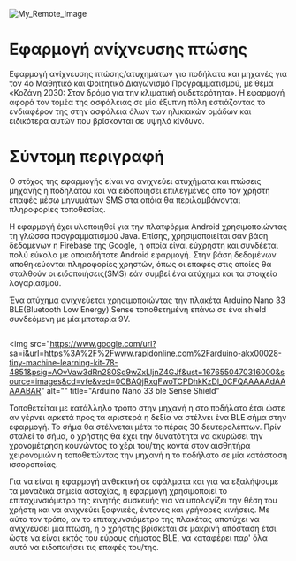 ![My_Remote_Image](https://drive.google.com/file/d/1jrs8-iPYPX0xsiIfCZBo4LFnOjTLmzXp/view?usp=sharing)
<h1>Εφαρμογή ανίχνευσης πτώσης</h1>

Εφαρμογή ανίχνευσης πτώσης/ατυχημάτων για ποδήλατα και μηχανές για τον 4ο Μαθητικό και Φοιτητικό Διαγωνισμό Προγραμματισμού, με θέμα «Κοζάνη 2030: Στον δρόμο για την κλιματική ουδετερότητα». Η εφαρμογή αφορά τον τομέα της ασφάλειας σε μία έξυπνη πόλη εστιάζοντας το ενδιαφέρον της στην ασφάλεια όλων των ηλικιακών ομάδων και ειδικότερα αυτών που βρίσκονται σε υψηλό κίνδυνο.


<h1>Σύντομη περιγραφή</h1>

Ο στόχος της εφαρμογής είναι να ανιχνεύει ατυχήματα και πτώσεις μηχανής η ποδηλάτου και να ειδοποιήσει επιλεγμένες απο τον χρήστη επαφές μέσω μηνυμάτων SMS στα οπόια θα περιλαμβάνονται πληροφορίες τοποθεσίας.<br>

Η εφαρμογή έχει υλοποιηθεί για την πλατφόρμα Android χρησιμοποιώντας τη γλώσσα προγραμματισμού Java. Επίσης, χρησιμοποιείται σαν βάση δεδομένων η Firebase της Google, η οποία είναι εύχρηστη και συνδέεται πολύ εύκολα με οποιαδήποτε Android εφαρμογή. Στην βάση δεδομένων αποθηκεύονται πληροφορίες χρηστών, όπως οι επαφές στις οποίες θα σταλθούν οι ειδοποιήσεις(SMS) εάν συμβεί ένα ατύχημα και τα στοιχεία λογαριασμού.<br>

Ένα ατύχημα ανιχνεύεται χρησιμοποιώντας την πλακέτα Arduino Nano 33 BLE(Bluetooth Low Energy) Sense τοποθετημένη επάνω σε ένα shield συνδεόμενη με μία μπαταρία 9V. 

<img src="https://www.google.com/url?sa=i&url=https%3A%2F%2Fgrobotronics.com%2Farduino-nano-33-ble-with-headers-abx00034.html%3Fsl%3Den&psig=AOvVaw3dRn280Sd9wZxLljnZ4GJf&ust=1676550470316000&source=images&cd=vfe&ved=0CBAQjRxqFwoTCPDhkKzDl_0CFQAAAAAdAAAAABAJ" alt="" title="Arduino Nano 33 ble Sense Shield">

<img src="https://www.google.com/url?sa=i&url=https%3A%2F%2Fwww.rapidonline.com%2Farduino-akx00028-tiny-machine-learning-kit-78-4851&psig=AOvVaw3dRn280Sd9wZxLljnZ4GJf&ust=1676550470316000&source=images&cd=vfe&ved=0CBAQjRxqFwoTCPDhkKzDl_0CFQAAAAAdAAAAABAR" alt="" title="Arduino Nano 33 ble Sense Shield"

Τοποθετείται με κατάλληλο τρόπο στην μηχανή η στο ποδήλατο έτσι ώστε αν γέρνει αρκετά προς τα αριστερά η δεξία να στέλνει ένα BLE σήμα στην εφαρμογή. Το σήμα θα στέλνεται μέτα το πέρας 30 δευτερολέπτων. Πρίν σταλεί το σήμα, ο χρήστης θα έχει την δυνατότητα να ακυρώσει την χρονομέτρηση κουνώντας το χέρι του/της κοντά στον αισθητήρα χειρονομιών η τοποθετώντας την μηχανή η το ποδήλατο σε μία κατάσταση ισσοροποίας. 

Για να είναι η εφαρμογή ανθεκτική σε σφάλματα και για να εξαλήψουμε τα μοναδικά σημεία αστοχίας, η εφαρμογή χρησιμοποιεί το επιταχυνσιόμετρο της κινητής συσκευής για να υπολογίζει την θέση του χρήστη και να ανιχνεύει ξαφνικές, έντονες και γρήγορες κινήσεις. Με αύτο τον τρόπο, αν το επιταχυνσιόμετρο της πλακέτας αποτύχει να ανιχνεύσει μια πτώση, η ο χρήστης βρίσκεται σε μακρινή απόσταση έτσι ώστε να είναι εκτός του εύρους σήματος BLE, να καταφέρει παρ' όλα αυτά να ειδοποιήσει τις επαφές του/της.
